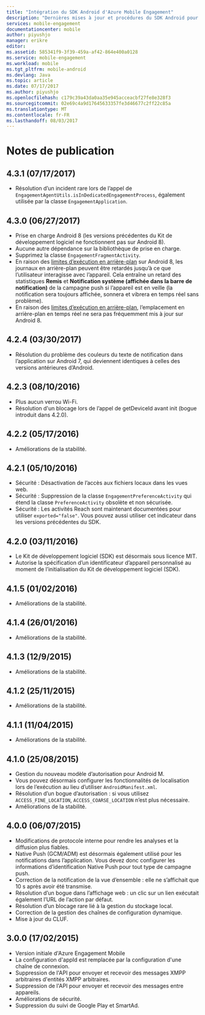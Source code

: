 ```yaml
---
title: "Intégration du SDK Android d'Azure Mobile Engagement"
description: "Dernières mises à jour et procédures du SDK Android pour Azure Mobile Engagement"
services: mobile-engagement
documentationcenter: mobile
author: piyushjo
manager: erikre
editor: 
ms.assetid: 585341f9-3f39-459a-af42-864e400a0128
ms.service: mobile-engagement
ms.workload: mobile
ms.tgt_pltfrm: mobile-android
ms.devlang: Java
ms.topic: article
ms.date: 07/17/2017
ms.author: piyushjo
ms.openlocfilehash: c179c39a43da0aa35e945acceacbf27fe8e328f3
ms.sourcegitcommit: 02e69c4a9d17645633357fe3d46677c2ff22c85a
ms.translationtype: MT
ms.contentlocale: fr-FR
ms.lasthandoff: 08/03/2017
---
```

# <a name="release-notes"></a>Notes de publication

## <a name="431-07172017"></a>4.3.1 (07/17/2017)
* Résolution d’un incident rare lors de l’appel de `EngagementAgentUtils.isInDedicatedEngagementProcess`, également utilisée par la classe `EngagementApplication`.

## <a name="430-06272017"></a>4.3.0 (06/27/2017)
* Prise en charge Android 8 (les versions précédentes du Kit de développement logiciel ne fonctionnent pas sur Android 8).
* Aucune autre dépendance sur la bibliothèque de prise en charge.
* Supprimez la classe `EngagementFragmentActivity`.
* En raison des [limites d’exécution en arrière-plan](https://developer.android.com/preview/features/background.html) sur Android 8, les journaux en arrière-plan peuvent être retardés jusqu’à ce que l’utilisateur interagisse avec l’appareil. Cela entraîne un retard des statistiques **Remis** et **Notification système (affichée dans la barre de notification)** de la campagne push si l’appareil est en veille (la notification sera toujours affichée, sonnera et vibrera en temps réel sans problème).
* En raison des [limites d’exécution en arrière-plan](https://developer.android.com/preview/features/background-location-limits.html), l’emplacement en arrière-plan en temps réel ne sera pas fréquemment mis à jour sur Android 8.

## <a name="424-03302017"></a>4.2.4 (03/30/2017)
* Résolution du problème des couleurs du texte de notification dans l’application sur Android 7, qui deviennent identiques à celles des versions antérieures d’Android.

## <a name="423-08102016"></a>4.2.3 (08/10/2016)
* Plus aucun verrou Wi-Fi.
* Résolution d'un blocage lors de l’appel de getDeviceId avant init (bogue introduit dans 4.2.0).

## <a name="422-05172016"></a>4.2.2 (05/17/2016)
* Améliorations de la stabilité.

## <a name="421-05102016"></a>4.2.1 (05/10/2016)
* Sécurité : Désactivation de l’accès aux fichiers locaux dans les vues web.
* Sécurité : Suppression de la classe `EngagementPreferenceActivity` qui étend la classe `PreferenceActivity` obsolète et non sécurisée.
* Sécurité : Les activités Reach sont maintenant documentées pour utiliser `exported="false"`. Vous pouvez aussi utiliser cet indicateur dans les versions précédentes du SDK.

## <a name="420-03112016"></a>4.2.0 (03/11/2016)
* Le Kit de développement logiciel (SDK) est désormais sous licence MIT.
* Autorise la spécification d’un identificateur d’appareil personnalisé au moment de l’initialisation du Kit de développement logiciel (SDK).

## <a name="415-02012016"></a>4.1.5 (01/02/2016)
* Améliorations de la stabilité.

## <a name="414-01262016"></a>4.1.4 (26/01/2016)
* Améliorations de la stabilité.

## <a name="413-1292015"></a>4.1.3 (12/9/2015)
* Améliorations de la stabilité.

## <a name="412-11252015"></a>4.1.2 (25/11/2015)
* Améliorations de la stabilité.

## <a name="411-11042015"></a>4.1.1 (11/04/2015)
* Améliorations de la stabilité.

## <a name="410-08252015"></a>4.1.0 (25/08/2015)
* Gestion du nouveau modèle d’autorisation pour Android M.
* Vous pouvez désormais configurer les fonctionnalités de localisation lors de l’exécution au lieu d’utiliser `AndroidManifest.xml`.
* Résolution d’un bogue d’autorisation : si vous utilisez `ACCESS_FINE_LOCATION`, `ACCESS_COARSE_LOCATION` n’est plus nécessaire.
* Améliorations de la stabilité.

## <a name="400-07062015"></a>4.0.0 (06/07/2015)
* Modifications de protocole interne pour rendre les analyses et la diffusion plus fiables.
* Native Push (GCM/ADM) est désormais également utilisé pour les notifications dans l’application. Vous devez donc configurer les informations d’identification Native Push pour tout type de campagne push.
* Correction de la notification de la vue d’ensemble : elle ne s’affichait que 10 s après avoir été transmise.
* Résolution d’un bogue dans l’affichage web : un clic sur un lien exécutait également l’URL de l’action par défaut.
* Résolution d’un blocage rare lié à la gestion du stockage local.
* Correction de la gestion des chaînes de configuration dynamique.
* Mise à jour du CLUF.

## <a name="300-02172015"></a>3.0.0 (17/02/2015)
* Version initiale d'Azure Engagement Mobile
* La configuration d'appId est remplacée par la configuration d'une chaîne de connexion.
* Suppression de l'API pour envoyer et recevoir des messages XMPP arbitraires d'entités XMPP arbitraires.
* Suppression de l'API pour envoyer et recevoir des messages entre appareils.
* Améliorations de sécurité.
* Suppression du suivi de Google Play et SmartAd.

